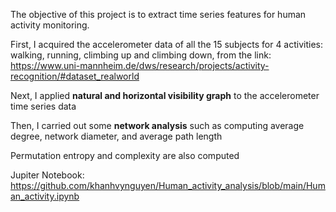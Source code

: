 The objective of this project is to extract time series features for human activity monitoring.

First, I acquired the accelerometer data of all the 15 subjects for 4 activities: walking, running, climbing up and climbing down, from the link: https://www.uni-mannheim.de/dws/research/projects/activity-recognition/#dataset_realworld

Next, I applied **natural and horizontal visibility graph** to the accelerometer time series data

Then, I carried out some **network analysis** such as computing average degree, network diameter, and average path length

Permutation entropy and complexity are also computed

Jupiter Notebook: https://github.com/khanhvynguyen/Human_activity_analysis/blob/main/Human_activity.ipynb
